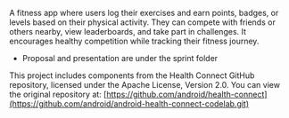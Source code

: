 A fitness app where users log their exercises and earn points, badges, or levels based on their physical activity. They can compete with friends or others nearby, view leaderboards, and take part in challenges. It encourages healthy competition while tracking their fitness journey.

- Proposal and presentation are under the sprint folder

This project includes components from the Health Connect GitHub repository, licensed under the Apache License, Version 2.0.
You can view the original repository at: [https://github.com/android/health-connect](https://github.com/android/android-health-connect-codelab.git)
